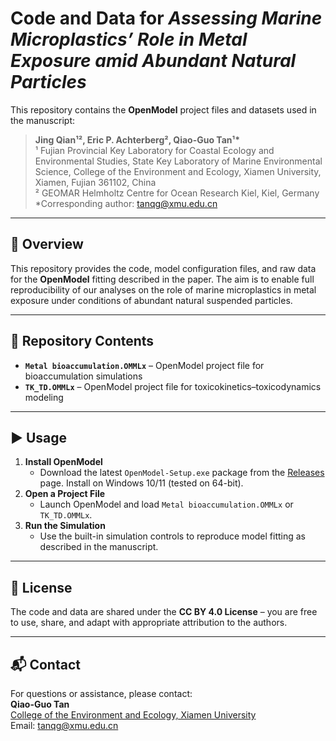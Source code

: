 # Code and Data for *Assessing Marine Microplastics’ Role in Metal Exposure amid Abundant Natural Particles*

This repository contains the **OpenModel** project files and datasets used in the manuscript:  

> **Jing Qian¹², Eric P. Achterberg², Qiao-Guo Tan¹\***  
> ¹ Fujian Provincial Key Laboratory for Coastal Ecology and Environmental Studies, State Key Laboratory of Marine Environmental Science, College of the Environment and Ecology, Xiamen University, Xiamen, Fujian 361102, China  
> ² GEOMAR Helmholtz Centre for Ocean Research Kiel, Kiel, Germany  
> \*Corresponding author: [tanqg@xmu.edu.cn](mailto:tanqg@xmu.edu.cn)  

---

## 📄 Overview
This repository provides the code, model configuration files, and raw data for the **OpenModel** fitting described in the paper. The aim is to enable full reproducibility of our analyses on the role of marine microplastics in metal exposure under conditions of abundant natural suspended particles.

---

## 📂 Repository Contents
- **`Metal bioaccumulation.OMMLx`** – OpenModel project file for bioaccumulation simulations  
- **`TK_TD.OMMLx`** – OpenModel project file for toxicokinetics–toxicodynamics modeling  

---

## ▶️ Usage
1. **Install OpenModel**  
   - Download the latest `OpenModel-Setup.exe` package from the [Releases](https://github.com/tan-qiao-guo/openmodel/releases) page. Install on Windows 10/11 (tested on 64-bit).  
2. **Open a Project File**  
   - Launch OpenModel and load `Metal bioaccumulation.OMMLx` or `TK_TD.OMMLx`.  
3. **Run the Simulation**  
   - Use the built-in simulation controls to reproduce model fitting as described in the manuscript.  

---

## 📜 License
The code and data are shared under the **CC BY 4.0 License** – you are free to use, share, and adapt with appropriate attribution to the authors.

---

## 📬 Contact
For questions or assistance, please contact:  
**Qiao-Guo Tan**  
[College of the Environment and Ecology, Xiamen University](https://cee.xmu.edu.cn)  
Email: [tanqg@xmu.edu.cn](mailto:tanqg@xmu.edu.cn)

